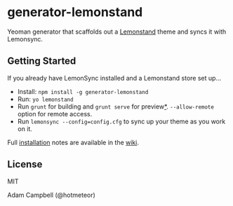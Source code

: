 # generator-lemonstand 

Yeoman generator that scaffolds out a [Lemonstand](http://lemonstand.com) theme and syncs it with Lemonsync.


## Getting Started

If you already have LemonSync installed and a Lemonstand store set up...

- Install: `npm install -g generator-lemonstand`
- Run: `yo lemonstand`
- Run `grunt` for building and `grunt serve` for preview[*](#serve-note). `--allow-remote` option for remote access.
- Run `lemonsync --config=config.cfg` to sync up your theme as you work on it.

Full [installation](https://github.com/hotmeteor/generator-lemonstand/wiki/Installation) notes are available in the [wiki](https://github.com/hotmeteor/generator-lemonstand/wiki).


## License

MIT

Adam Campbell (@hotmeteor)
